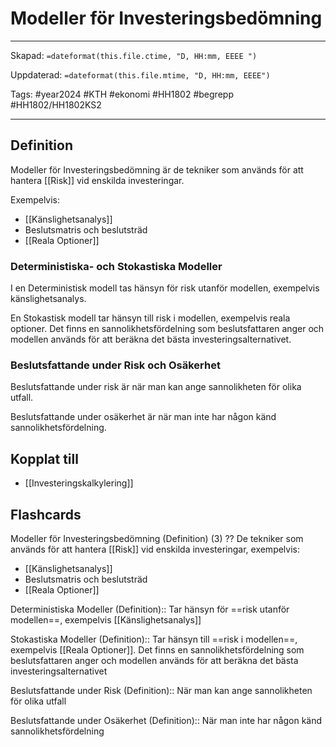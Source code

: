 # Modeller för Investeringsbedömning

---

Skapad: `=dateformat(this.file.ctime, "D, HH:mm, EEEE ")`

Uppdaterad: `=dateformat(this.file.mtime, "D, HH:mm, EEEE")`

Tags: #year2024 #KTH #ekonomi #HH1802 #begrepp #HH1802/HH1802KS2

---

## Definition

Modeller för Investeringsbedömning är de tekniker som används för att hantera [[Risk]] vid enskilda investeringar.

Exempelvis:

- [[Känslighetsanalys]]
- Beslutsmatris och beslutsträd
- [[Reala Optioner]]

### Deterministiska- och Stokastiska Modeller

I en Deterministisk modell tas hänsyn för risk utanför modellen, exempelvis känslighetsanalys.

En Stokastisk modell tar hänsyn till risk i modellen, exempelvis reala optioner. Det finns en sannolikhetsfördelning som beslutsfattaren anger och modellen används för att beräkna det bästa investeringsalternativet.

### Beslutsfattande under Risk och Osäkerhet

Beslutsfattande under risk är när man kan ange sannolikheten för olika utfall.

Beslutsfattande under osäkerhet är när man inte har någon känd sannolikhetsfördelning.

## Kopplat till

- [[Investeringskalkylering]]

## Flashcards

Modeller för Investeringsbedömning (Definition) (3)
??
De tekniker som används för att hantera [[Risk]] vid enskilda investeringar, exempelvis:
- [[Känslighetsanalys]]
- Beslutsmatris och beslutsträd
- [[Reala Optioner]]

Deterministiska Modeller (Definition):: Tar hänsyn för ==risk utanför modellen==, exempelvis [[Känslighetsanalys]]

Stokastiska Modeller (Definition):: Tar hänsyn till ==risk i modellen==, exempelvis [[Reala Optioner]]. Det finns en sannolikhetsfördelning som beslutsfattaren anger och modellen används för att beräkna det bästa investeringsalternativet

Beslutsfattande under Risk (Definition):: När man kan ange sannolikheten för olika utfall

Beslutsfattande under Osäkerhet (Definition):: När man inte har någon känd sannolikhetsfördelning
